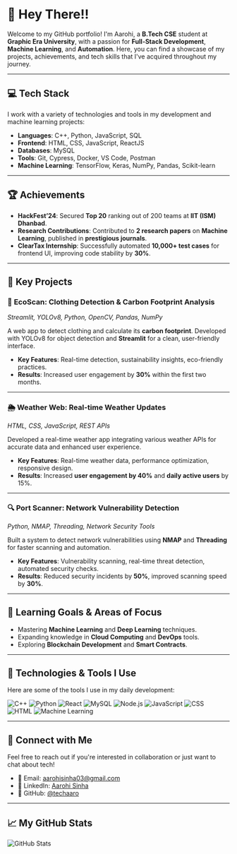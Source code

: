 # 🚀 **Hey There!!**

Welcome to my GitHub portfolio! I'm Aarohi, a **B.Tech CSE** student at **Graphic Era University**, with a passion for **Full-Stack Development**, **Machine Learning**, and **Automation**. Here, you can find a showcase of my projects, achievements, and tech skills that I've acquired throughout my journey.

---

## 💻 **Tech Stack**
I work with a variety of technologies and tools in my development and machine learning projects:

- **Languages**: C++, Python, JavaScript, SQL
- **Frontend**: HTML, CSS, JavaScript, ReactJS
- **Databases**: MySQL
- **Tools**: Git, Cypress, Docker, VS Code, Postman
- **Machine Learning**: TensorFlow, Keras, NumPy, Pandas, Scikit-learn

---

## 🏆 **Achievements**
- **HackFest’24**: Secured **Top 20** ranking out of 200 teams at **IIT (ISM) Dhanbad**.
- **Research Contributions**: Contributed to **2 research papers** on **Machine Learning**, published in **prestigious journals**.
- **ClearTax Internship**: Successfully automated **10,000+ test cases** for frontend UI, improving code stability by **30%**.

---

## 📂 **Key Projects**

### 🌱 **EcoScan: Clothing Detection & Carbon Footprint Analysis**
*Streamlit, YOLOv8, Python, OpenCV, Pandas, NumPy*

A web app to detect clothing and calculate its **carbon footprint**. Developed with YOLOv8 for object detection and **Streamlit** for a clean, user-friendly interface.

- **Key Features**: Real-time detection, sustainability insights, eco-friendly practices.
- **Results**: Increased user engagement by **30%** within the first two months.

---

### 🌦️ **Weather Web: Real-time Weather Updates**
*HTML, CSS, JavaScript, REST APIs*

Developed a real-time weather app integrating various weather APIs for accurate data and enhanced user experience.

- **Key Features**: Real-time weather data, performance optimization, responsive design.
- **Results**: Increased **user engagement by 40%** and **daily active users** by 15%.

---

### 🔍 **Port Scanner: Network Vulnerability Detection**
*Python, NMAP, Threading, Network Security Tools*

Built a system to detect network vulnerabilities using **NMAP** and **Threading** for faster scanning and automation.

- **Key Features**: Vulnerability scanning, real-time threat detection, automated security checks.
- **Results**: Reduced security incidents by **50%**, improved scanning speed by **30%**.

---

## 🌱 **Learning Goals & Areas of Focus**
- Mastering **Machine Learning** and **Deep Learning** techniques.
- Expanding knowledge in **Cloud Computing** and **DevOps** tools.
- Exploring **Blockchain Development** and **Smart Contracts**.

---

## 🔧 **Technologies & Tools I Use**
Here are some of the tools I use in my daily development:

![C++](https://img.shields.io/badge/C++-blue?style=flat&logo=c%2B%2B)
![Python](https://img.shields.io/badge/Python-3.9-blue?style=flat&logo=python)
![React](https://img.shields.io/badge/React-17.0-blue?style=flat&logo=react)
![MySQL](https://img.shields.io/badge/MySQL-8.0-blue?style=flat&logo=mysql)
![Node.js](https://img.shields.io/badge/Node.js-16.0-green?style=flat&logo=node.js)
![JavaScript](https://img.shields.io/badge/JavaScript-ES6-yellow?style=flat&logo=javascript)
![CSS](https://img.shields.io/badge/CSS-3-blue?style=flat&logo=css3)
![HTML](https://img.shields.io/badge/HTML-5-orange?style=flat&logo=html5)
![Machine Learning](https://img.shields.io/badge/Machine_Learning-blue?style=flat&logo=python)


---

## 🌟 **Connect with Me**
Feel free to reach out if you're interested in collaboration or just want to chat about tech!

- 📧 Email: [aarohisinha03@gmail.com](mailto:aarohisinha03@gmail.com)
- 🔗 LinkedIn: [Aarohi Sinha](https://www.linkedin.com/in/aarohi-sinha-bb4030217/)
- 🔗 GitHub: [@techaaro](https://github.com/techaaro)

---

## 📈 **My GitHub Stats**  
![GitHub Stats](https://github-readme-stats.vercel.app/api?username=techaaro&show_icons=true&hide_title=true&count_private=true&hide=prs)

